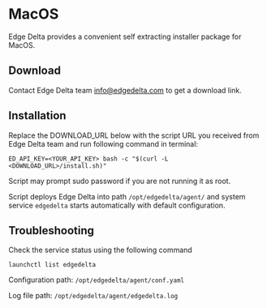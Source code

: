 # MacOS

Edge Delta provides a convenient self extracting installer package for MacOS.

## Download

Contact Edge Delta team [info@edgedelta.com](mailto:info@edgedelta.com) to get a download link.

## Installation

Replace the DOWNLOAD_URL below with the script URL you received from Edge Delta team and run following command in terminal:
```
ED_API_KEY=<YOUR_API_KEY> bash -c "$(curl -L <DOWNLOAD_URL>/install.sh)"

```

Script may prompt sudo password if you are not running it as root.

Script deploys Edge Delta into path `/opt/edgedelta/agent/` and system service `edgedelta` starts automatically with default configuration.

## Troubleshooting

Check the service status using the following command

```text
launchctl list edgedelta
```

Configuration path: `/opt/edgedelta/agent/conf.yaml`

Log file path: `/opt/edgedelta/agent/edgedelta.log`
